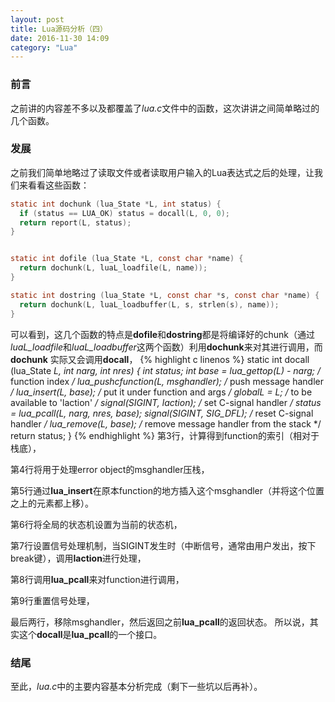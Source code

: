 ```yaml
---
layout: post
title: Lua源码分析（四）
date: 2016-11-30 14:09
category: "Lua"
---
```


### 前言
之前讲的内容差不多以及都覆盖了*lua.c*文件中的函数，这次讲讲之间简单略过的几个函数。

### 发展
之前我们简单地略过了读取文件或者读取用户输入的Lua表达式之后的处理，让我们来看看这些函数：

```c
static int dochunk (lua_State *L, int status) {
  if (status == LUA_OK) status = docall(L, 0, 0);
  return report(L, status);
}


static int dofile (lua_State *L, const char *name) {
  return dochunk(L, luaL_loadfile(L, name));
}

static int dostring (lua_State *L, const char *s, const char *name) {
  return dochunk(L, luaL_loadbuffer(L, s, strlen(s), name));
}
```

可以看到，这几个函数的特点是**dofile**和**dostring**都是将编译好的chunk（通过*luaL_loadfile*和*luaL_loadbuffer*这两个函数）利用**dochunk**来对其进行调用，而 **dochunk** 实际又会调用**docall**，
{% highlight c linenos %}
static int docall (lua_State *L, int narg, int nres) {
  int status;
  int base = lua_gettop(L) - narg;  /* function index */
  lua_pushcfunction(L, msghandler);  /* push message handler */
  lua_insert(L, base);  /* put it under function and args */
  globalL = L;  /* to be available to 'laction' */
  signal(SIGINT, laction);  /* set C-signal handler */
  status = lua_pcall(L, narg, nres, base);
  signal(SIGINT, SIG_DFL); /* reset C-signal handler */
  lua_remove(L, base);  /* remove message handler from the stack */
  return status;
}
{% endhighlight %}
第3行，计算得到function的索引（相对于栈底），

第4行将用于处理error object的msghandler压栈，

第5行通过**lua_insert**在原本function的地方插入这个msghandler（并将这个位置之上的元素都上移）。

第6行将全局的状态机设置为当前的状态机，

第7行设置信号处理机制，当SIGINT发生时（中断信号，通常由用户发出，按下break键），调用**laction**进行处理，

第8行调用**lua_pcall**来对function进行调用，

第9行重置信号处理，

最后两行，移除msghandler，然后返回之前**lua_pcall**的返回状态。
所以说，其实这个**docall**是**lua_pcall**的一个接口。

### 结尾
至此，*lua.c*中的主要内容基本分析完成（剩下一些坑以后再补）。